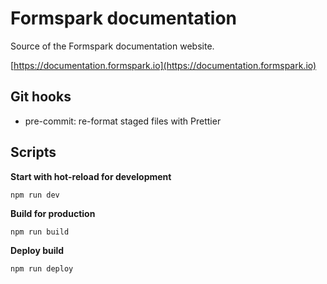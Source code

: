 # Formspark documentation

Source of the Formspark documentation website.

[https://documentation.formspark.io](https://documentation.formspark.io)

## Git hooks

- pre-commit: re-format staged files with Prettier

## Scripts

**Start with hot-reload for development**

```
npm run dev
```

**Build for production**

```
npm run build
```

**Deploy build**

```
npm run deploy
```
